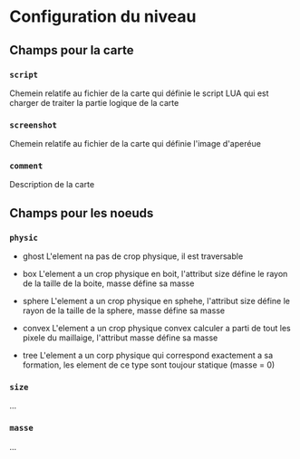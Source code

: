 # Configuration du niveau

## Champs pour la carte

### `script`

Chemein relatife au fichier de la carte qui définie le script LUA
qui est charger de traiter la partie logique de la carte

### `screenshot`

Chemein relatife au fichier de la carte qui définie l'image d'aperéue

### `comment`

Description de la carte

## Champs pour les noeuds

### `physic`

- ghost
  L'element na pas de crop physique, il est traversable

- box
  L'element a un crop physique en boit, l'attribut size défine le rayon de la
  taille de la boite, masse défine sa masse

- sphere
  L'element a un crop physique en sphehe, l'attribut size défine le rayon de la
  taille de la sphere, masse défine sa masse

- convex
  L'element a un crop physique convex calculer a parti de tout les pixele du
  maillaige, l'attribut masse défine sa masse

- tree
  L'element a un corp physique qui correspond exactement a sa formation,
  les element de ce type sont toujour statique (masse = 0)

### `size`

...

### `masse`

...
